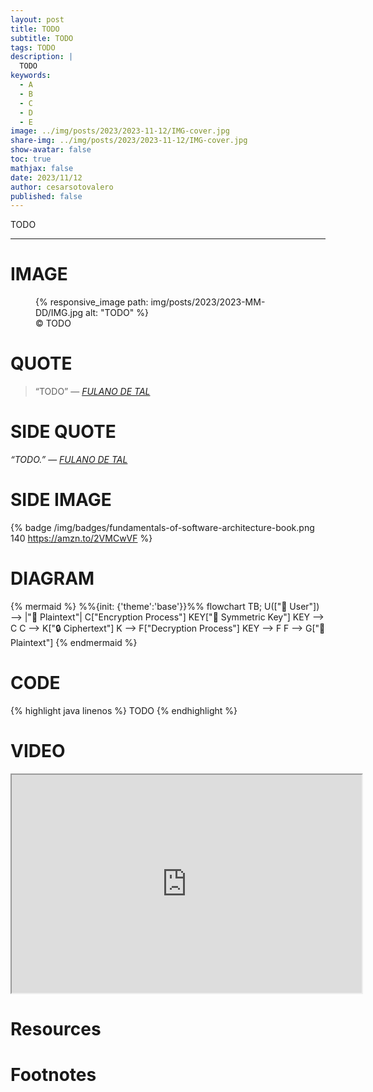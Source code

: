 ```yaml
---
layout: post
title: TODO
subtitle: TODO
tags: TODO
description: |
  TODO
keywords:
  - A
  - B
  - C
  - D
  - E
image: ../img/posts/2023/2023-11-12/IMG-cover.jpg
share-img: ../img/posts/2023/2023-11-12/IMG-cover.jpg
show-avatar: false
toc: true
mathjax: false
date: 2023/11/12
author: cesarsotovalero
published: false
---
```


[//]: # (My writing process:)
[//]: # (I start with 3 questions at the top:)
[//]: # (- What problem am I solving?)
[//]: # (- What are the benefits of solving it?)
[//]: # (- What emotion am I generating?)
[//]: # (From these questions, I create:)
[//]: # (- At least 5 headlines)
[//]: # (- The bullet point summary)
[//]: # (Then I fill in the details.)


TODO

---
[//]: # (======================================================================================)

# IMAGE

<figure class="jb_picture">
  {% responsive_image path: img/posts/2023/2023-MM-DD/IMG.jpg alt: "TODO" %}
  <figcaption class="stroke"> 
    &#169; TODO
  </figcaption>
</figure>

# QUOTE

> “TODO”
> ― <cite><a href="URL">FULANO DE TAL</a></cite>

# SIDE QUOTE

<aside class="quote">
    <em>“TODO.”</em> 
    ― <cite><a href="URL">FULANO DE TAL</a></cite>
</aside>

# SIDE IMAGE

{% badge /img/badges/fundamentals-of-software-architecture-book.png 140 https://amzn.to/2VMCwVF %}

# DIAGRAM

[//]: # (see https://mermaid-js.github.io)
{% mermaid %}
%%{init: {'theme':'base'}}%%
flowchart TB;
U(["👩 User"]) --> |"📒 Plaintext"| C["Encryption Process"]
KEY["🔑 Symmetric Key"]
KEY --> C
C --> K["🔒 Ciphertext"]
K --> F["Decryption Process"]
KEY --> F
F --> G["📒 Plaintext"]
{% endmermaid %}

# CODE

{% highlight java linenos %}
TODO
{% endhighlight %}

# VIDEO

<div class="container-youtube">
  <iframe width="560" height="349" src="https://www.youtube.com/embed/IrFS2e-4gqU" title="YouTube video player" frameborder="1" allow="accelerometer; autoplay; clipboard-write; encrypted-media; gyroscope; picture-in-picture" allowfullscreen></iframe>
</div>

# Resources

# Footnotes



